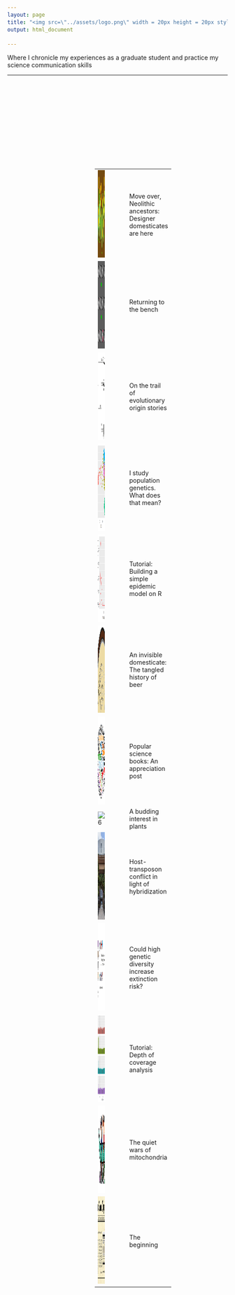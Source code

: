 ```yaml
---
layout: page
title: "<img src=\"../assets/logo.png\" width = 20px height = 20px style=\"float: left;\"/> &ensp;Genome Inquirer"
output: html_document

---
```

Where I chronicle my experiences as a graduate student and practice my science communication skills  

---


<table style="padding:200px" border=0>
  <tr >
    <td> 
         <img src="../assets/denovo.png"  alt="13" width = 200vw height = 200vw 
         display =block margin= 50vw>
         </td>
 <td>&emsp;&emsp;</td>
 <td>Move over, Neolithic ancestors: Designer domesticates are here</td>
  </tr>
  
  
  <tr >
    <td> 
         <img src="../assets/ratchet.png"  alt="12" width = 200vw height = 200vw
         display =block margin= 50vw></td>
 <td>&emsp;&emsp;</td>     
 <td>Returning to the bench</td>
  </tr>
  
  
  <tr>
    <td> 
         <img src="../assets/origin.png"  alt="11" width = 200px height = 200px
         object-fit:cover></td>
 <td>&emsp;&emsp;</td>     
 <td>On the trail of evolutionary origin stories</td>
  </tr>
  
  <tr>
    <td> 
         <img src="../assets/pca.png"  alt="10" width = 200px height = 200px
         object-fit:cover></td>
 <td>&emsp;&emsp;</td>     
 <td>I study population genetics. What does that mean?</td>
  </tr>
  
  <tr>
    <td> 
         <img src="../assets/epidemic.png"  alt="9" width = 200px height = 200px
         object-fit:cover></td>
 <td>&emsp;&emsp;</td>     
 <td>Tutorial: Building a simple epidemic model on R</td>
  </tr>
  
  <tr>
    <td> 
         <img src="../assets/beer.png"  alt="8" width = 200px height = 200px
         object-fit:cover></td>
 <td>&emsp;&emsp;</td>     
 <td>An invisible domesticate: The tangled history of beer</td>
  </tr>
  
  <tr>
    <td> 
         <img src="../assets/popsci.png"  alt="7" width = 200px height = 200px
         object-fit:cover></td>
<td>&emsp;&emsp;</td>    
 <td>Popular science books: An appreciation post</td>
  </tr>
  
  <tr>
    <td> 
         <img src="../assets/bud.png"  alt="6" width = 200px height = 200px
         object-fit:cover></td>
 <td>&emsp;&emsp;</td>     
 <td>A budding interest in plants</td>
  </tr>
  
  
  <tr>
    <td> 
         <img src="../assets/abudhabi.jpg"  alt="5" width = 200px height = 200px
         object-fit:cover></td>
<td>&emsp;&emsp;</td>      
 <td>Host-transposon conflict in light of hybridization</td>
  </tr>
  
  <tr>
    <td> 
         <img src="../assets/risk.jpg"  alt="4" width = 200px height = 200px
         object-fit:cover></td>
 <td>&emsp;&emsp;</td>     
 <td>Could high genetic diversity increase extinction risk?</td>
  </tr>
  
  <tr>
    <td> 
         <img src="../assets/coverage.png"  alt="3" width = 200px height = 200px
         object-fit:cover></td>
 <td>&emsp;&emsp;</td>      
 <td>Tutorial: Depth of coverage analysis</td>
  </tr>
  
  <tr>
    <td> 
         <img src="../assets/mito.png"  alt="2" width = 200px height = 200px
         object-fit:cover></td>
 <td>&emsp;&emsp;</td>     
 <td>The quiet wars of mitochondria</td>
  </tr>
  
  <tr>
    <td> 
         <img src="../assets/theme.png"  alt="1" width = 200px height = 200px
         object-fit:cover></td>
 <td>&emsp;&emsp;</td>     
 <td>The beginning</td>
  </tr>
  
  
</table>